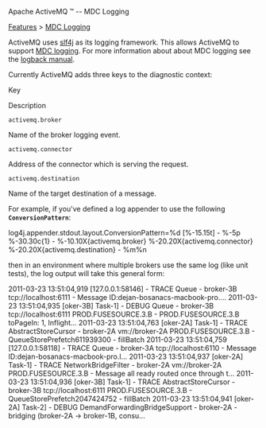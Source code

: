 Apache ActiveMQ ™ -- MDC Logging 

[Features](../features.md) > [MDC Logging](../Features/mdc-logging.md)


ActiveMQ uses [slf4j](http://www.slf4j.org/) as its logging framework. This allows ActiveMQ to support [MDC logging](http://www.slf4j.org/api/org/slf4j/MDC.html). For more information about about MDC logging see the [logback manual](http://logback.qos.ch/manual/mdc.html).

Currently ActiveMQ adds three keys to the diagnostic context:

Key

Description

`activemq.broker`

Name of the broker logging event.

`activemq.connector`

Address of the connector which is serving the request.

`activemq.destination`

Name of the target destination of a message.

For example, if you've defined a log appender to use the following **`ConversionPattern`**:

log4j.appender.stdout.layout.ConversionPattern=%d \[%-15.15t\] - %-5p %-30.30c{1} - %-10.10X{activemq.broker} %-20.20X{activemq.connector} %-20.20X{activemq.destination} - %m%n

then in an environment where multiple brokers use the same log (like unit tests), the log output will take this general form:

2011-03-23 13:51:04,919 \[127.0.0.1:58146\] - TRACE Queue                          - broker-3B  tcp://localhost:6111                      - Message ID:dejan-bosanacs-macbook-pro....
2011-03-23 13:51:04,935 \[oker-3B\] Task-1\] - DEBUG Queue                          - broker-3B  tcp://localhost:6111 PROD.FUSESOURCE.3.B  - PROD.FUSESOURCE.3.B toPageIn: 1, Inflight...
2011-03-23 13:51:04,763 \[oker-2A\] Task-1\] - TRACE AbstractStoreCursor            - broker-2A  vm://broker-2A       PROD.FUSESOURCE.3.B  - QueueStorePrefetch611939300 - fillBatch
2011-03-23 13:51:04,759 \[127.0.0.1:58118\] - TRACE Queue                          - broker-3A  tcp://localhost:6110                      - Message ID:dejan-bosanacs-macbook-pro.l...
2011-03-23 13:51:04,937 \[oker-2A\] Task-1\] - TRACE NetworkBridgeFilter            - broker-2A  vm://broker-2A       PROD.FUSESOURCE.3.B  - Message all ready routed once through t...
2011-03-23 13:51:04,936 \[oker-3B\] Task-1\] - TRACE AbstractStoreCursor            - broker-3B  tcp://localhost:6111 PROD.FUSESOURCE.3.B  - QueueStorePrefetch2047424752 - fillBatch
2011-03-23 13:51:04,941 \[oker-2A\] Task-2\] - DEBUG DemandForwardingBridgeSupport  - broker-2A                                            - bridging (broker-2A -> broker-1B, consu...

